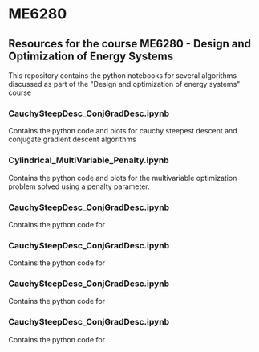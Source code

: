 # ME6280
## Resources for the course ME6280 - Design and Optimization of Energy Systems

This repository contains the python notebooks for several algorithms discussed as part of the "Design and optimization of energy systems" course

### CauchySteepDesc_ConjGradDesc.ipynb

Contains the python code and plots for cauchy steepest descent and conjugate gradient descent algorithms

### Cylindrical_MultiVariable_Penalty.ipynb

Contains the python code and plots for the multivariable optimization problem solved using a penalty parameter.

### CauchySteepDesc_ConjGradDesc.ipynb

Contains the python code for 

### CauchySteepDesc_ConjGradDesc.ipynb

Contains the python code for 

### CauchySteepDesc_ConjGradDesc.ipynb

Contains the python code for 

### CauchySteepDesc_ConjGradDesc.ipynb

Contains the python code for 
